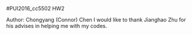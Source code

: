 #PUI2016_cc5502 HW2

Author: Chongyang (Connor) Chen
I would like to thank Jianghao Zhu for his advises in helping me with my codes. 
